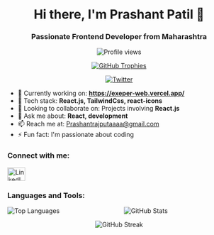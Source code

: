                                                       
<h1 align="center">Hi there,  I'm Prashant Patil 👋</h1>   
<h3 align="center">Passionate Frontend Developer from Maharashtra</h3>
   
<!-- Profile Views and Trophies --> 
<p align="center">
  <img src="https://komarev.com/ghpvc/?username=prashraj78&label=Profile%20views&color=0e75b6&style=flat" alt="Profile views" />
</p>

<p align="center">
  <a href="https://github.com/ryo-ma/github-profile-trophy">
    <img src="https://github-profile-trophy.vercel.app/?username=prashraj78" alt="GitHub Trophies" />
  </a>
</p>

<!-- Twitter Badge -->
<p align="center">
  <a href="https://twitter.com/" target="blank">
    <img src="https://img.shields.io/twitter/follow/?logo=twitter&style=for-the-badge" alt="Twitter" />
  </a>
</p>

<!-- Current Activities and About Me -->
- 🔭 Currently working on: **https://exeper-web.vercel.app/**
- 🌱 Tech stack: **React.js, TailwindCss, react-icons**
- 👯 Looking to collaborate on: Projects involving **React.js**
- 💬 Ask me about: **React, development**
- 📫 Reach me at: [Prashantrajputaaaa@gmail.com](mailto:Prashantrajputaaaa@gmail.com)
- ⚡ Fun fact: I'm passionate about coding

<!-- Connect with Me -->
<h3 align="left">Connect with me:</h3>
<p align="left">
  <a href="https://linkedin.com/in/prashant-patil-56b580229/" target="blank">
    <img align="center" src="https://raw.githubusercontent.com/rahuldkjain/github-profile-readme-generator/master/src/images/icons/Social/linked-in-alt.svg" alt="LinkedIn" height="30" width="40" />
  </a>
</p>

<!-- Languages and Tools -->
<h3 align="left">Languages and Tools:</h3>
<p align="left">
  <!-- Add your icons and links for languages and tools here -->
</p>

<!-- Top Languages -->
<p align="left">
  <img align="left" src="https://github-readme-stats.vercel.app/api/top-langs?username=prashraj78&show_icons=true&locale=en&layout=compact" alt="Top Languages" />
</p>

<!-- GitHub Stats -->
<p align="center">
  <img align="center" src="https://github-readme-stats.vercel.app/api?username=prashraj78&show_icons=true&locale=en" alt="GitHub Stats" />
</p>

<!-- GitHub Streak -->
<p align="center">
  <img align="center" src="https://github-readme-streak-stats.herokuapp.com/?user=prashraj78" alt="GitHub Streak" />
</p>

